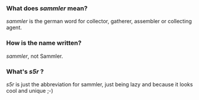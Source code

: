 ### What does _sammler_ mean?

_sammler_ is the german word for collector, gatherer, assembler or collecting agent.

### How is the name written?

_sammler_, not Sammler. 

### What's _s5r_ ?

_s5r_ is just the abbreviation for sammler, just being lazy and because it looks cool and unique ;-)